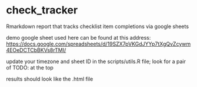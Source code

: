 # check_tracker
Rmarkdown report that tracks checklist item completions via google sheets
    
demo google sheet used here can be found at this address: 
https://docs.google.com/spreadsheets/d/19SZX7pVKGdJYYp7tXgQvZcywm4EOeDCTCbBKVs8rTMI/

update your timezone and sheet ID in the scripts/utils.R file; look for a pair of TODO: at the top

results should look like the .html file
